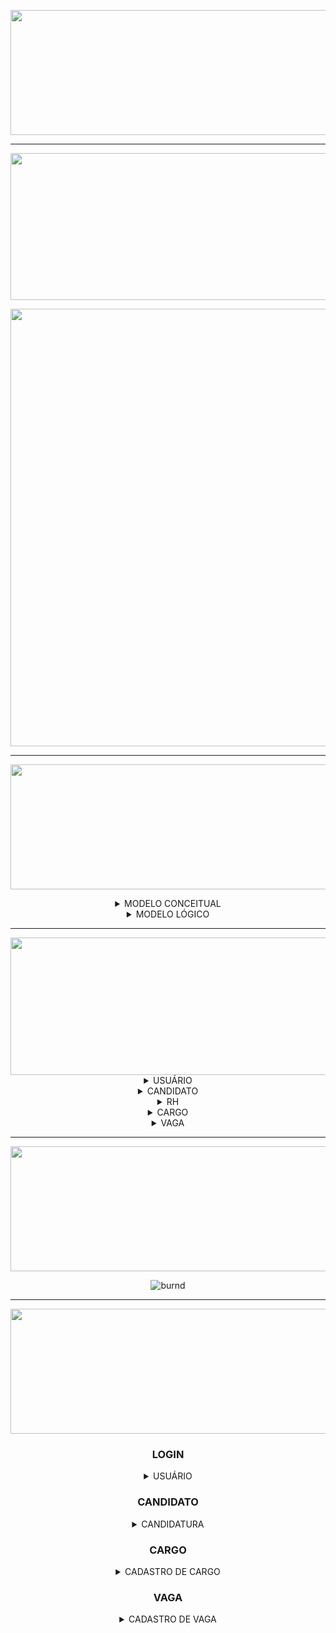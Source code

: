 [//]: # (CAPA 2° SPRINT)

<div align="center">

<img src = "https://user-images.githubusercontent.com/101594950/200087164-6b43f8c4-5d25-44bc-9cfb-54f11c3f7416.png" width="800" height="200" /> <br>
  
<hr>

[//]: # (CAPA BACKLOG DA SPRINT)

<img src = "https://user-images.githubusercontent.com/101594950/190470772-8df0141f-2bc7-4aa0-a361-7d501a8c4cb9.png" width="800" height="235" /> <br>


<img src = "https://user-images.githubusercontent.com/101594950/200088719-70e6b187-b030-4260-bf4c-ba54c264a55b.jpeg" width="1000" height="700" /> <br>

<hr>
 
<img src = "https://user-images.githubusercontent.com/101594950/190927311-c45a9a2e-f842-4808-bd11-3aae2a7377c9.png" width="900" height="200" /> <br>
  
<details>
  
<summary> MODELO CONCEITUAL </summary>
  
<br>
  
![modelagemFinal](https://user-images.githubusercontent.com/101594950/194715022-a4b6c7ea-5488-4289-8508-291294453158.jpeg)
  
</summary>
  
</details>

<details> 
  <summary> MODELO LÓGICO </summary>
  
  ![ModeloLogico2 jpg](https://user-images.githubusercontent.com/101594950/194786325-a649b49f-f9a5-4d65-b561-824df828d2ba.png)

  </summary>
</details>
  
<hr>

<img src = "https://user-images.githubusercontent.com/101594950/190471142-ead516a1-da58-4a01-879a-eb710026ce4f.png" width="800" height="220" />

<details>  
  
  <summary> USUÁRIO </summary>
  
  ![WhatsApp Image 2022-10-26 at 19 24 17](https://user-images.githubusercontent.com/101594950/200091953-9bbacc17-43fd-40fc-a1dd-8049e8b085f7.jpeg)
  
</details>

<details>

<summary> CANDIDATO </summary>
  
  <br>
  
### PAINEL DE VAGAS
  
 ![WhatsApp Image 2022-10-26 at 19 24 11](https://user-images.githubusercontent.com/101594950/200092459-1e0c07fa-1374-4e74-82a1-dcc3bae27051.jpeg)
  
### CANDIDATURA
  
 ![FAX](https://user-images.githubusercontent.com/101594950/200092013-a0c688ae-8da1-4995-9f8d-a03dbcb16ec3.jpeg)
  
### CONFIRMAÇÃO DE CANDIDATURA
  
 ![11-1](https://user-images.githubusercontent.com/101594950/200092354-1b00ebca-eb46-4bd7-86f8-3e2f1febee32.jpeg)
  
### PAINEL DO CANDIDATO
 
 ![3](https://user-images.githubusercontent.com/101594950/200092033-179e12f5-cc66-42d2-9858-a2f940e2901f.jpeg)
  
  
### ACOMPANHAMENTO DE PROCESSOS SELETIVOS

 ![6](https://user-images.githubusercontent.com/101594950/200092121-d8bdc1f8-9b04-438f-8bf4-63f2691a4461.jpeg)
  
### STATUS DE CANDIDATURA
  
 ![7](https://user-images.githubusercontent.com/101594950/200092527-b8c8c876-f58d-421a-a27c-8ca1e22c2219.jpeg)

 </summary>

</details>

 <details> <summary> RH </summary> 
  
  ### PAINEL DO RH
  
![20](https://user-images.githubusercontent.com/101594950/200096345-100c8fac-5d96-4cda-9fb7-3ab477ac1d44.jpeg)
  
  ### CADASTRO DE RH
  
 ![21](https://user-images.githubusercontent.com/101594950/200096352-6e331329-b9ee-4713-89cf-98cdc9bdab27.jpeg)
  
  ### CONFIRMAÇÃO DE CADASTRO
  
  ![53](https://user-images.githubusercontent.com/101594950/200096363-69ca74ca-f843-421b-838d-8b32c44ed386.jpeg)
  
  
  ### VISUALIZAÇÃO DE QUADRO DE FUNCIONÁRIOS
  
  ![52](https://user-images.githubusercontent.com/101594950/200096376-280cdf2e-1688-48e6-a833-0ab6a9babdf8.jpeg)
  
  ### VISUALIZAÇÃO DE DETALHADA
  
  ![22](https://user-images.githubusercontent.com/102266928/200098721-268cb48e-9b01-4e64-ba2c-a6d64afbb902.png)

  </summary>
  
  </details>

 
 <details> <summary> CARGO </summary> 
  
  ### CADASTRO DO CARGO
  
![31](https://user-images.githubusercontent.com/101594950/200096316-bd53b828-03bd-4b4b-a228-3101c61cf640.jpeg)
  
  ### CONFIRMAÇÃO DE CADASTRO
  
  ![cargo2](https://user-images.githubusercontent.com/101594950/194789388-5e3738a7-0164-4887-bc39-9da619fdf3a5.png)

  </summary>
  
  </details>
 
 <details>

 <summary> VAGA </summary><br>
  
 ## CADASTRO DE VAGA <br> 
  
 <div align="center">
 
![40](https://user-images.githubusercontent.com/101594950/200095006-fa07e04e-d752-4b32-bb36-8d7195c0f9a1.jpeg)

 </div>
  
 ## Finalizado <br>
  
 <div align="center">
 
 ![26](https://user-images.githubusercontent.com/102266928/200098795-472b8afc-c0e2-4f49-96da-7d2a7021787f.png)


 </details>
   
  <hr>
  <div align="center">
   
  <img src = "https://user-images.githubusercontent.com/101594950/190472217-16afc4a5-bbf4-4073-a0ae-4d122b896dfc.png" width="800" height="200" /> <br>
 
![burnd](https://user-images.githubusercontent.com/101594950/194786519-a3758f70-7764-424d-b288-c1f2d1f24c06.png)

  <hr>

  <img src = "https://user-images.githubusercontent.com/101594950/190481974-a6584ad8-9cd7-447b-8678-9ce2fa191fa9.png" width="800" height="200" /> <br>
    
### LOGIN 
<details>  
  
  <summary> USUÁRIO </summary>
  
  ![Login](https://user-images.githubusercontent.com/101594950/194787397-bd2f8c5f-7e80-433b-88bb-7fb607a07761.gif)
  
</details>
    
 ### CANDIDATO

<details>  
  
  <summary> CANDIDATURA </summary>
  
  //gif
  
  </summary>
  
</details>
  
### CARGO

<details> <summary> CADASTRO DE CARGO </summary> 
  
  //gif
 
  </summary> </details>
 
</div>

### VAGA

<details>
<summary> CADASTRO DE VAGA </summary>
  
  //gif

  </summary>
  
</details>
